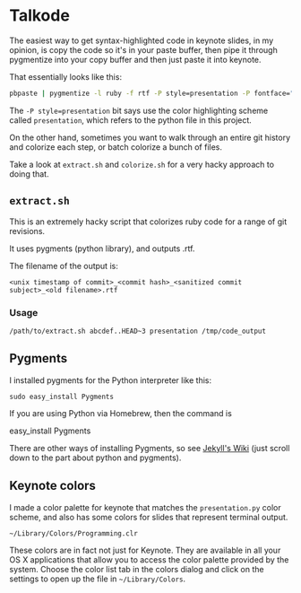 # Talkode

The easiest way to get syntax-highlighted code in keynote slides, in my opinion,
is copy the code so it's in your paste buffer, then pipe it through pygmentize
into your copy buffer and then just paste it into keynote.

That essentially looks like this:

```bash
pbpaste | pygmentize -l ruby -f rtf -P style=presentation -P fontface="Source Code Pro" | pbcopy
```

The `-P style=presentation` bit says use the color highlighting scheme called
`presentation`, which refers to the python file in this project.

On the other hand, sometimes you want to walk through an entire git history
and colorize each step, or batch colorize a bunch of files.

Take a look at `extract.sh` and `colorize.sh` for a very hacky approach to doing that.

## `extract.sh`

This is an extremely hacky script that colorizes ruby code for a range of git revisions.

It uses pygments (python library), and outputs .rtf.

The filename of the output is:

```plain
<unix timestamp of commit>_<commit hash>_<sanitized commit subject>_<old filename>.rtf
```

### Usage

```plain
/path/to/extract.sh abcdef..HEAD~3 presentation /tmp/code_output
```

## Pygments

I installed pygments for the Python interpreter like this:

    sudo easy_install Pygments

If you are using Python via Homebrew, then the command is

   easy_install Pygments

There are other ways of installing Pygments, so see [Jekyll's
Wiki](https://github.com/mojombo/jekyll/wiki/Install) (just scroll down to the
part about python and pygments).


## Keynote colors

I made a color palette for keynote that matches the `presentation.py`
color scheme, and also has some colors for slides that represent terminal output.

    ~/Library/Colors/Programming.clr

These colors are in fact not just for Keynote. They are available in all your
OS X applications that allow you to access the color palette provided by the
system. Choose the color list tab in the colors dialog and click on the
settings to open up the file in `~/Library/Colors`.
